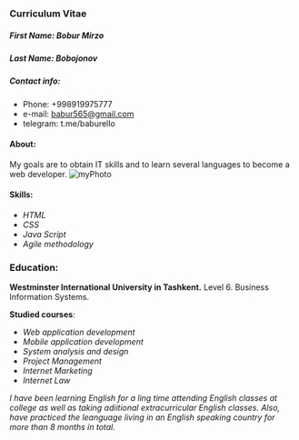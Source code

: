 ### Curriculum Vitae
##### First Name: _Bobur Mirzo_
##### Last Name: _Bobojonov_
##### Contact info: 
* Phone: +998919975777
* e-mail: babur565@gmail.com
* telegram: t.me/baburello

#### About:
My goals are to obtain IT skills and to learn several languages to become a web developer. 
![myPhoto](https://avatars2.githubusercontent.com/u/23414729?s=460&v=4)

#### Skills:
* *HTML*
* *CSS*
* *Java Script*
* *Agile methodology*


### Education:
**Westminster International University in Tashkent.**
Level 6. Business Information Systems. 

**Studied courses**:
* *Web application development*
* *Mobile application development*
* *System analysis and design*
* *Project Management*
* *Internet Marketing*
* *Internet Law*

*I have been learning English for a ling time attending English classes at college as well as taking adiitional extracurricular English classes. Also, have practiced the leanguage living in an English speaking country for more than 8 months in total.*





